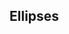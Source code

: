 ## Ellipses

<script src="./JS/fpstiming.js"></script>
<script src="./JS/p5.js"></script>

<script src="./TimingEllipses/Ellipse.js"></script>
<script src="./TimingEllipses/TimingEllipses.js"></script>
